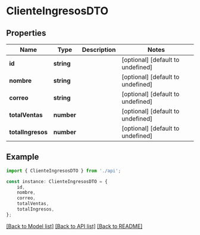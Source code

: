 # ClienteIngresosDTO


## Properties

Name | Type | Description | Notes
------------ | ------------- | ------------- | -------------
**id** | **string** |  | [optional] [default to undefined]
**nombre** | **string** |  | [optional] [default to undefined]
**correo** | **string** |  | [optional] [default to undefined]
**totalVentas** | **number** |  | [optional] [default to undefined]
**totalIngresos** | **number** |  | [optional] [default to undefined]

## Example

```typescript
import { ClienteIngresosDTO } from './api';

const instance: ClienteIngresosDTO = {
    id,
    nombre,
    correo,
    totalVentas,
    totalIngresos,
};
```

[[Back to Model list]](../README.md#documentation-for-models) [[Back to API list]](../README.md#documentation-for-api-endpoints) [[Back to README]](../README.md)
